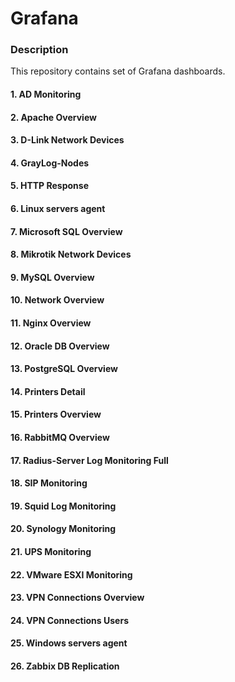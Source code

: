 # Grafana
### Description  
This repository contains set of Grafana dashboards.   
#### 1. AD Monitoring
#### 2. Apache Overview  
#### 3. D-Link Network Devices  
#### 4. GrayLog-Nodes  
#### 5. HTTP Response  
#### 6. Linux servers agent  
#### 7. Microsoft SQL Overview  
#### 8. Mikrotik Network Devices
#### 9. MySQL Overview  
#### 10. Network Overview  
#### 11. Nginx Overview  
#### 12. Oracle DB Overview
#### 13. PostgreSQL Overview  
#### 14. Printers Detail  
#### 15. Printers Overview  
#### 16. RabbitMQ Overview  
#### 17. Radius-Server Log Monitoring Full    
#### 18. SIP Monitoring  
#### 19. Squid Log Monitoring  
#### 20. Synology Monitoring  
#### 21. UPS Monitoring  
#### 22. VMware ESXI Monitoring  
#### 23. VPN Connections Overview    
#### 24. VPN Connections Users  
#### 25. Windows servers agent  
#### 26. Zabbix DB Replication
